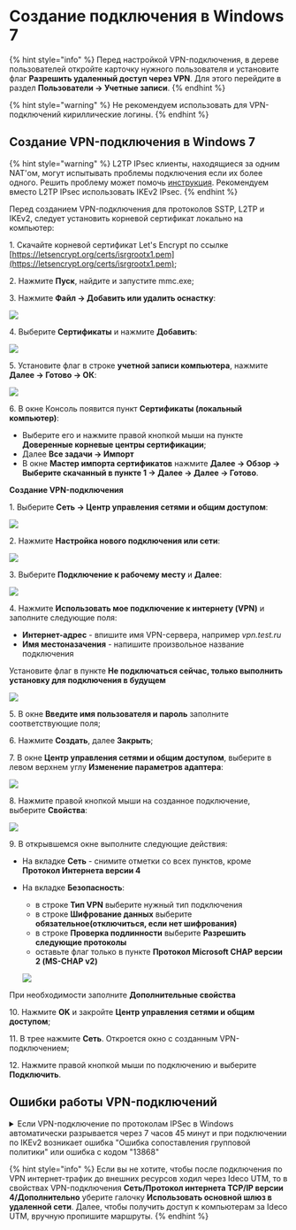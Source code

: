 # Создание подключения в Windows 7

{% hint style="info" %}
Перед настройкой VPN-подключения, в дереве пользователей откройте карточку нужного пользователя и установите флаг **Разрешить удаленный доступ через VPN**. Для этого перейдите в раздел **Пользователи -> Учетные записи**.
{% endhint %}

{% hint style="warning" %}
Не рекомендуем использовать для VPN-подключений кириллические логины.
{% endhint %}

## Создание VPN-подключения в Windows 7

{% hint style="warning" %}
L2TP IPsec клиенты, находящиеся за одним NAT'ом, могут испытывать проблемы подключения если их более одного. Решить проблему может помочь [инструкция](https://docs.microsoft.com/en-us/troubleshoot/windows-server/networking/configure-l2tp-ipsec-server-behind-nat-t-device). Рекомендуем вместо L2TP IPsec использовать IKEv2 IPsec.
{% endhint %}

Перед созданием VPN-подключения для протоколов SSTP, L2TP и IKEv2, следует установить корневой сертификат локально на компьютер:

1\. Скачайте корневой сертификат Let's Encrypt по ссылке [https://letsencrypt.org/certs/isrgrootx1.pem](https://letsencrypt.org/certs/isrgrootx1.pem);

2\. Нажмите **Пуск**, найдите и запустите mmc.exe;

3\. Нажмите **Файл -> Добавить или удалить оснастку**:

![](../../../.gitbook/assets/windows7-12.png)

4\. Выберите **Сертификаты** и нажмите **Добавить**:

![](../../../.gitbook/assets/windows7-13.png)

5\. Установите флаг в строке **учетной записи компьютера**, нажмите **Далее -> Готово -> ОК**:

![](../../../.gitbook/assets/windows7-14.png)

6\. В окне Консоль появится пункт **Сертификаты (локальный компьютер)**:
* Выберите его и нажмите правой кнопкой мыши на пункте **Доверенные корневые центры сертификации**;
* Далее **Все задачи -> Импорт**
* В окне **Мастер импорта сертификатов** нажмите **Далее -> Обзор -> Выберите скачанный в пункте 1 -> Далее -> Далее -> Готово**.

**Создание VPN-подключения**

1\. Выберите **Сеть -> Центр управления сетями и общим доступом**:

![](../../../.gitbook/assets/windows7.png)

2\. Нажмите **Настройка нового подключения или сети**:

![](../../../.gitbook/assets/windows7-1.png)

3\. Выберите **Подключение к рабочему месту** и **Далее**:

![](../../../.gitbook/assets/windows7-2.png)

4\. Нажмите **Использовать мое подключение к интернету (VPN)** и заполните следующие поля:
* **Интернет-адрес** - впишите имя VPN-сервера, например *vpn.test.ru*
* **Имя местоназачения** - напишите произвольное название подключения

Установите флаг в пункте **Не подключаться сейчас, только выполнить установку для подключения в будущем**

![](../../../.gitbook/assets/windows7-3.png)

5\. В окне **Введите имя пользователя и пароль** заполните соответствующие поля;

6\. Нажмите **Создать**, далее **Закрыть**;

7\. В окне **Центр управления сетями и общим доступом**, выберите в левом верхнем углу **Изменение параметров адаптера**:

![](../../../.gitbook/assets/windows7-4.png)

8\. Нажмите правой кнопкой мыши на созданное подключение, выберите **Свойства**:

![](../../../.gitbook/assets/windows7-5.png)

9\. В открывшемся окне выполните следующие действия:
* На вкладке **Сеть** - снимите отметки со всех пунктов, кроме **Протокол Интернета версии 4**
* На вкладке **Безопасность**:
  * в строке **Тип VPN** выберите нужный тип подключения
  * в строке **Шифрование данных** выберите **обязательное(отключиться, если нет шифрования)**
  * в строке **Проверка подлинности** выберите **Разрешить следующие протоколы**
  * оставьте флаг только в пункте **Протокол Microsoft СНАР версии 2 (MS-CHAP v2)**
  
  ![](../../../.gitbook/assets/windows7-6.png)

При необходимости заполните **Дополнительные свойства**

10\. Нажмите **OK** и закройте **Центр управления сетями и общим доступом**;

11\. В трее нажмите **Сеть**. Откроется окно с созданным VPN-подключением;

12\. Нажмите правой кнопкой мыши по подключению и выберите **Подключить**.

## Ошибки работы VPN-подключений

<details>

<summary>Если VPN-подключение по протоколам IPSeс в Windows автоматически разрывается через 7 часов 45 минут и при подключении по IKEv2 возникает ошибка "Ошибка сопоставления групповой политики" или ошибка с кодом "13868"</summary>

Для восстановления связи подойдут следующие действия:

1\. Переподключите соединение. В данном случае соединение восстановится, но через 7 часов 45 минут вновь будет автоматически разорвано. Если вы хотите, чтобы подключение не разрывалось автоматически, то выполните действия из следующего пункта.

2\. Внесите изменения в реестр:

* Откройте **Редактор реестра**;
* Перейдите по пути `HKEY_LOCAL_MACHINE\SYSTEM\CurrentControlSet\Services\RasMan\Parameters`;
* Нажмите правой кнопкой мыши по параметру именем **NegotiateDH2048\_AES256** и нажмите **Изменить**;
* В строке **Значение** укажите значение `1`:

![](../../../.gitbook/assets/windows-vpn.png)

* Нажмите **OK**.
*   Перезагрузите Windows.

    Если параметра именем **NegotiateDH2048\_AES256** нет, то создайте его. Для этого:
* Нажмите правой кнопкой мыши по свободному месту реестра в **Parameters** и выберите **Создать -> DWORD**:

![](../../../.gitbook/assets/windows-vpn2.png)

* Задайте имя **NegotiateDH2048\_AES256**;
* Нажмите правой кнопкой мыши по созданному файлу и выберите **Изменить**:

![](../../../.gitbook/assets/windows-vpn3.png)

* В строке **Значение** укажите значение `1`:

![](../../../.gitbook/assets/windows-vpn4.png)

* Нажмите **OK**.

3\. Перезагрузите Windows.

</details>

{% hint style="info" %}
Если вы не хотите, чтобы после подключения по VPN интернет-трафик до внешних ресурсов ходил через Ideco UTM, то в свойствах VPN-подключения **Сеть/Протокол интернета TCP/IP версии 4/Дополнительно** уберите галочку **Использовать основной шлюз в удаленной сети**. Далее, чтобы получить доступ к компьютерам за Ideco UTM, вручную пропишите маршруты.
{% endhint %}